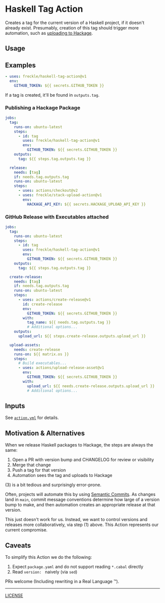 # Haskell Tag Action

Creates a tag for the current version of a Haskell project, if it doesn't
already exist. Presumably, creation of this tag should trigger more automation,
such as [uploading to Hackage][stack-upload-action].

[stack-upload-action]: https://github.com/freckle/stack-upload-action

## Usage

## Examples

```yaml
- uses: freckle/haskell-tag-action@v1
  env:
    GITHUB_TOKEN: ${{ secrets.GITHUB_TOKEN }}
```

If a tag is created, it'll be found in `outputs.tag`.

### Publishing a Hackage Package

```yaml
jobs:
  tag:
    runs-on: ubuntu-latest
    steps:
      - id: tag
        uses: freckle/haskell-tag-action@v1
        env:
          GITHUB_TOKEN: ${{ secrets.GITHUB_TOKEN }}
    outputs:
      tag: ${{ steps.tag.outputs.tag }}

  release:
    needs: [tag]
    if: needs.tag.outputs.tag
    runs-on: ubuntu-latest
    steps:
      - uses: actions/checkout@v2
      - uses: freckle/stack-upload-action@v1
        env:
          HACKAGE_API_KEY: ${{ secrets.HACKAGE_UPLOAD_API_KEY }}
```

### GitHub Release with Executables attached

```yaml
jobs:
  tag:
    runs-on: ubuntu-latest
    steps:
      - id: tag
        uses: freckle/haskell-tag-action@v1
        env:
          GITHUB_TOKEN: ${{ secrets.GITHUB_TOKEN }}
    outputs:
      tag: ${{ steps.tag.outputs.tag }}

  create-release:
    needs: [tag]
    if: needs.tag.outputs.tag
    runs-on: ubuntu-latest
    steps:
      - uses: actions/create-release@v1
        id: create-release
        env:
          GITHUB_TOKEN: ${{ secrets.GITHUB_TOKEN }}
        with:
          tag_name: ${{ needs.tag.outputs.tag }}
          # Additional options...
    outputs:
      upload_url: ${{ steps.create-release.outputs.upload_url }}

  upload-assets:
    needs: create-release
    runs-on: ${{ matrix.os }}
    steps:
      # Build executables...
      - uses: actions/upload-release-asset@v1
        env:
          GITHUB_TOKEN: ${{ secrets.GITHUB_TOKEN }}
        with:
          upload_url: ${{ needs.create-release.outputs.upload_url }}
          # Additional options...
```

## Inputs

See [`action.yml`](./action.yml) for details.

## Motivation & Alternatives

When we release Haskell packages to Hackage, the steps are always the same:

1. Open a PR with version bump and CHANGELOG for review or visibility
2. Merge that change
3. Push a tag for that version
4. Automation sees the tag and uploads to Hackage

(3) is a bit tedious and surprisingly error-prone.

Often, projects will automate this by using [Semantic Commits][sc]. As changes
land in `main`, commit message conventions determine how large of a version bump
to make, and then automation creates an appropriate release at that version.

[sc]: https://gist.github.com/joshbuchea/6f47e86d2510bce28f8e7f42ae84c716

This just doesn't work for us. Instead, we want to control versions and releases
more collaboratively, via step (1) above. This Action represents our current
compromise.

## Caveats

To simplify this Action we do the following:

1. Expect `package.yaml` and do not support reading `*.cabal` directly
1. Read `version: ` naively (via `sed`)

PRs welcome (Including rewriting in a Real Language :tm:).

---

[LICENSE](./LICENSE)

